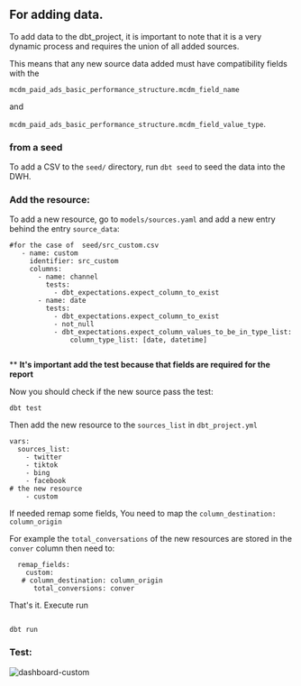 
## For adding data.

To add data to the dbt_project, it is important to note that  it is a very dynamic process and requires the union of all added sources.

This means that any new source data added must have compatibility fields with the

`mcdm_paid_ads_basic_performance_structure.mcdm_field_name` 

and 

`mcdm_paid_ads_basic_performance_structure.mcdm_field_value_type`.


### from a seed

To add a CSV to the `seed/` directory, run `dbt seed` to seed the data into the DWH. 



### Add the resource:


To add a new resource, go to `models/sources.yaml` and add a new entry behind the entry `source_data`:

```
#for the case of  seed/src_custom.csv
   - name: custom
     identifier: src_custom
     columns:
       - name: channel
         tests:
           - dbt_expectations.expect_column_to_exist
       - name: date
         tests:
           - dbt_expectations.expect_column_to_exist
           - not_null
           - dbt_expectations.expect_column_values_to_be_in_type_list:
               column_type_list: [date, datetime]


```

** **It's important add the test because that fields are required for the report**

Now you should check if the new source pass the test:

```
dbt test
```

Then add the new resource to the `sources_list` in `dbt_project.yml`

```
vars:
  sources_list:
    - twitter
    - tiktok
    - bing
    - facebook
# the new resource
    - custom 
```

If needed remap some fields, You need to map the `column_destination: column_origin`

For example the `total_conversations` of the new resources are stored
in the `conver` column then need to:


```
  remap_fields:
    custom:
   # column_destination: column_origin
      total_conversions: conver
````

That's it. Execute run

```

dbt run 

```

### Test:

![dashboard-custom](https://imgur.com/FQBd9zG.png)

